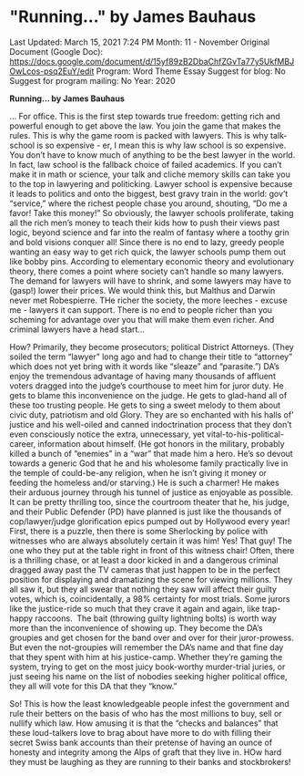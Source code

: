 # "Running…" by James Bauhaus

Last Updated: March 15, 2021 7:24 PM
Month: 11 - November
Original Document (Google Doc): https://docs.google.com/document/d/15yf89zB2DbaChfZGvTa77y5UkfMBJOwLcos-psq2EuY/edit
Program: Word Theme Essay
Suggest for blog: No
Suggest for program mailing: No
Year: 2020

**Running… by James Bauhaus**

… For office. This is the first step towards true freedom: getting rich and powerful enough to get above the law. You join the game that makes the rules. This is why the game room is packed with lawyers. This is why talk-school is so expensive - er, I mean this is why law school is so expensive. You don’t have to know much of anything to be the best lawyer in the world. In fact, law school is the fallback choice of failed academics. If you can’t make it in math or science, your talk and cliche memory skills can take you to the top in lawyering and politicking. Lawyer school is expensive because it leads to politics and onto the biggest, best gravy train in the world: gov’t “service,” where the richest people chase you around, shouting, “Do me a favor! Take this money!” So obviously, the lawyer schools proliferate, taking all the rich men’s money to teach their kids how to push their views past logic, beyond science and far into the realm of fantasy where a toothy grin and bold visions conquer all! Since there is no end to lazy, greedy people wanting an easy way to get rich quick, the lawyer schools pump them out like bobby pins. According to elementary economic theory and evolutionary theory, there comes a point where society can’t handle so many lawyers. The demand for lawyers will have to shrink, and some lawyers may have to (gasp!) lower their prices. We would think this, but Malthus and Darwin never met Robespierre. THe richer the society, the more leeches - excuse me - lawyers it can support. There is no end to people richer than you scheming for advantage over you that will make them even richer. And criminal lawyers have a head start…

How? Primarily, they become prosecutors; political District Attorneys. (They soiled the term “lawyer” long ago and had to change their title to “attorney” which does not yet bring with it words like “sleaze” and “parasite.”) DA’s enjoy the tremendous advantage of having many thousands of affluent voters dragged into the judge’s courthouse to meet him for juror duty. He gets to blame this inconvenience on the judge. He gets to glad-hand all of these too trusting people. He gets to sing a sweet melody to them about civic duty, patriotism and old Glory. They are so enchanted with his halls of’ justice and his well-oiled and canned indoctrination process that they don’t even consciously notice the extra, unnecessary, yet vital-to-his-political-career, information about himself. (He got honors in the military, probably killed a bunch of “enemies” in a “war” that made him a hero. He’s so devout towards a generic God that he and his wholesome family practically live in the temple of could-be-any religion, when he isn’t giving it money or feeding the homeless and/or starving.) He is such a charmer! He makes their arduous journey through his tunnel of justice as enjoyable as possible. It can be pretty thrilling too, since the courtroom theater that he, his judge, and their Public Defender (PD) have planned is just like the thousands of cop/lawyer/judge glorification epics pumped out by Hollywood every year! First, there is a puzzle, then there is some Sherlocking by police with witnesses who are always absolutely certain it was him! Yes! That guy! The one who they put at the table right in front of this witness chair! Often, there is a thrilling chase, or at least a door kicked in and a dangerous criminal dragged away past the TV cameras that just happen to be in the perfect position for displaying and dramatizing the scene for viewing millions. They all saw it, but they all swear that nothing they saw will affect their guilty votes, which is, coincidentally, a 98% certainty for most trials. Some jurors like the justice-ride so much that they crave it again and again, like trap-happy raccoons.  The bait (throwing guilty lightning bolts) is worth way more than the inconvenience of showing up. They become the DA’s groupies and get chosen for the band over and over for their juror-prowess. But even the not-groupies will remember the DA’s name and that fine day that they spent with him at his justice-camp. Whether they’re gaming the system, trying to get on the most juicy book-worthy murder-trial juries, or just seeing his name on the list of nobodies seeking higher political office, they all will vote for this DA that they “know.”

So! This is how the least knowledgeable people infest the government and rule their betters on the basis of who has the most millions to buy, sell or nullify which law. How amusing it is that the “checks and balances” that these loud-talkers love to brag about have more to do with filling their secret Swiss bank accounts than their pretense of having an ounce of honesty and integrity among the Alps of graft that they live in. HOw hard they must be laughing as they are running to their banks and stockbrokers!